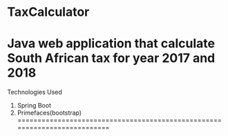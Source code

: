 # TaxCalculator
Java web application that calculate South African tax for year 2017 and 2018
==========================================================================
Technologies Used
1. Spring Boot
2. Primefaces(bootstrap)
==========================================================================


